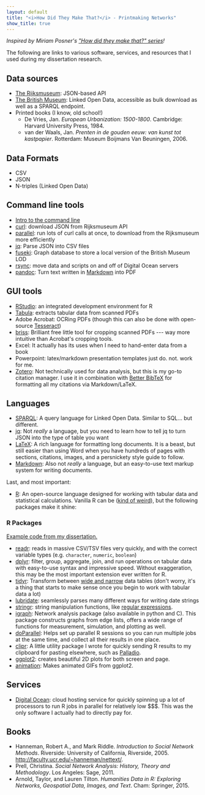 ```yaml
---
layout: default
title: "<i>How Did They Make That?</i> - Printmaking Networks"
show_title: true
---
```


_Inspired by Miriam Posner's ["How did they make that?" series](http://miriamposner.com/blog/how-did-they-make-that/)!_

The following are links to various software, services, and resources that I used during my dissertation research.

## Data sources

- [The Rijksmuseum](http://rijksmuseum.github.io/): JSON-based API
- [The British Museum](http://collection.britishmuseum.org/): Linked Open Data, accessible as bulk download as well as a SPARQL endpoint.
- Printed books (I know, old school!)
    - De Vries, Jan. _European Urbanization: 1500-1800_. Cambridge: Harvard University Press, 1984.
    - van der Waals, Jan. _Prenten in de gouden eeuw: van kunst tot kastpapier_. Rotterdam: Museum Boijmans Van Beuningen, 2006.

## Data Formats

- CSV
- JSON
- N-triples (Linked Open Data)

## Command line tools

- [Intro to the command line](http://cli.learncodethehardway.org/book/)
- [curl](https://curl.haxx.se/): download JSON from Rijksmuseum API
- [parallel](https://www.gnu.org/software/parallel/parallel_tutorial.html#GNU-Parallel-Tutorial): run lots of curl calls at once, to download from the Rijksmuseum more efficiently
- [jq](https://stedolan.github.io/jq/): Parse JSON into CSV files
- [fuseki](https://jena.apache.org/documentation/fuseki2/index.html): Graph database to store a local version of the British Museum LOD
- [rsync](https://www.digitalocean.com/community/tutorials/how-to-use-rsync-to-sync-local-and-remote-directories-on-a-vps): move data and scripts on and off of Digital Ocean servers
- [pandoc](http://pandoc.org/README.html): Turn text written in [Markdown](https://daringfireball.net/projects/markdown/) into PDF

## GUI tools

- [RStudio](https://www.rstudio.com/): an integrated development environment for R
- [Tabula](http://tabula.technology/): extracts tabular data from scanned PDFs
- Adobe Acrobat: OCRing PDFs (though this can also be done with open-source [Tesseract](https://github.com/tesseract-ocr/tesseract))
- [briss](http://briss.sourceforge.net/): Brilliant free little tool for cropping scanned PDFs --- way more intuitive than Acrobat's cropping tools.
- Excel: It actually has its uses when I need to hand-enter data from a book
- Powerpoint: latex/markdown presentation templates just do. not. work for me.
- [Zotero](https://www.zotero.org/): Not technically used for data analysis, but this is my go-to citation manager. I use it in combination with [Better BibTeX](https://zotplus.github.io/zotero-better-bibtex/) for formatting all my citations via Markdown/LaTeX.

## Languages

- [SPARQL](http://programminghistorian.org/lessons/graph-databases-and-SPARQL): A query language for Linked Open Data. Similar to SQL... but different.
- [jq](https://stedolan.github.io/jq/manual/): Not _really_ a language, but you need to learn how to tell jq to turn JSON into the type of table you want
- [LaTeX](https://en.wikipedia.org/wiki/LaTeX): A rich language for formatting long documents. It is a beast, but still easier than using Word when you have hundreds of pages with sections, citations, images, and a persnickety style guide to follow.
- [Markdown](https://daringfireball.net/projects/markdown/): Also not _really_ a language, but an easy-to-use text markup system for writing documents.

Last, and most important:

- [R](https://www.r-project.org/): An open-source language designed for working with tabular data and statistical calculations. Vanilla R can be ([kind of weird](http://www.burns-stat.com/documents/books/the-r-inferno/)), but the following packages make it shine:

### R Packages

[Example code from my dissertation.](https://gist.github.com/mdlincoln/9ba3b6c580f110abadd8)

- [readr](https://github.com/hadley/readr): reads in massive CSV/TSV files very quickly, and with the correct variable types (e.g. `character`, `numeric`, `boolean`)
- [dplyr](https://cran.rstudio.com/web/packages/dplyr/vignettes/introduction.html): filter, group, aggregate, join, and run operations on tabular data with easy-to-use syntax and impressive speed. Without exaggeration, this may be the most important extension ever written for R.
- [tidyr](https://github.com/hadley/tidyr): Transform between [wide and narrow](https://en.wikipedia.org/wiki/Wide_and_narrow_data) data tables (don't worry, it's a thing that starts to make sense once you begin to work with tabular data a lot)
- [lubridate](https://cran.r-project.org/web/packages/lubridate/vignettes/lubridate.html): seamlessly parses many different ways for writing date strings
- [stringr](https://cran.r-project.org/web/packages/stringr/vignettes/stringr.html): string manipulation functions, like [regular expressions](http://regexr.com/).
- [igraph](http://igraph.org/): Network analysis package (also available in python and C). This package constructs graphs from edge lists, offers a wide range of functions for measurement, simulation, and plotting as well.
- [doParallel](https://cran.r-project.org/web/packages/doParallel/vignettes/gettingstartedParallel.pdf): Helps set up parallel R sessions so you can run multiple jobs at the same time, and collect all their results in one place.
- [clipr](https://github.com/mdlincoln/clipr): A little utility package I wrote for quickly sending R results to my clipboard for pasting elsewhere, such as [Palladio](http://palladio.designhumanities.org/).
- [ggplot2](http://docs.ggplot2.org/current/index.html): creates beautiful 2D plots for both screen and page.
- [animation](https://cran.r-project.org/web/packages/animation/index.html): Makes animated GIFs from ggplot2.

## Services

- [Digital Ocean](https://www.digitalocean.com/): cloud hosting service for quickly spinning up a lot of processors to run R jobs in parallel for relatively low $$$. This was the only software I actually had to directly pay for.


## Books

- Hanneman, Robert A., and Mark Riddle. _Introduction to Social Network Methods_. Riverside: University of California, Riverside, 2005. <http://faculty.ucr.edu/~hanneman/nettext/>.
- Prell, Christina. _Social Network Analysis: History, Theory and Methodology_. Los Angeles: Sage, 2011.
- Arnold, Taylor, and Lauren Tilton. _Humanities Data in R: Exploring Networks, Geospatial Data, Images, and Text_. Cham: Springer, 2015.
